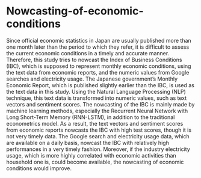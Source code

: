 # Nowcasting-of-economic-conditions

Since official economic statistics in Japan are usually published more than one month later than the period to which they refer, it is difficult to assess the current economic conditions in a timely and accurate manner. Therefore, this study tries to nowcast the Index of Business Conditions (IBC), which is supposed to represent monthly economic conditions, using the text data from economic reports, and the numeric values from Google searches and electricity usage. The Japanese government’s Monthly Economic Report, which is published slightly earlier than the IBC, is used as the text data in this study. Using the Natural Language Processing (NLP) technique, this text data is transformed into numeric values, such as text vectors and sentiment scores. The nowcasting of the IBC is mainly made by machine learning methods, especially the Recurrent Neural Network with Long Short-Term Memory (RNN-LSTM), in addition to the traditional econometrics model. As a result, the text vectors and sentiment scores from economic reports nowcasts the IBC with high test scores, though it is not very timely data. The Google search and electricity usage data, which are available on a daily basis, nowcast the IBC with relatively high performances in a very timely fashion. Moreover, if the industry electricity usage, which is more highly correlated with economic activities than household one is, could become available, the nowcasting of economic conditions would improve.
